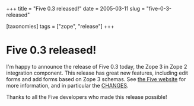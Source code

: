 +++
title = "Five 0.3 released!"
date = 2005-03-11
slug = "five-0-3-released"

[taxonomies]
tags = ["zope", "release"]
+++

# Five 0.3 released!

I'm happy to announce the release of Five 0.3 today, the Zope 3 in Zope
2 integration component. This release has great new features, including
edit forms and add forms based on Zope 3 schemas. See [the Five
website](http://codespeak.net/z3/five/) for more information, and in
particular the [CHANGES](http://codespeak.net/z3/five/CHANGES.html).

Thanks to all the Five developers who made this release possible!
